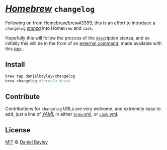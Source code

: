 _[Homebrew]_ `changelog`
=======================
Following on from [Homebrew/brew#3399], this is an effort to introduce a `changelog` _[stanza]_ into Home`brew` and `cask`.

Hopefully this will follow the process of the [`desc`]ription stanza, and so initially this will be in the from of an [external command], made available with this _[tap]_…

Install
-------
~~~ sh
brew tap danielbayley/changelog
brew changelog #formula #cask
~~~

Contribute
----------
Contributions for `changelog` URLs are very welcome, and extremely easy to add; just a line of _[YAML]_ in either [`brew`.yml], or [`cask`.yml].

License
-------
[MIT] © [Daniel Bayley]

[MIT]:                LICENSE.md
[Daniel Bayley]:      https://github.com/danielbayley

[homebrew]:           https://brew.sh
[tap]:                https://docs.brew.sh/Taps
[external command]:   https://docs.brew.sh/External-Commands
[stanza]:             https://github.com/Homebrew/homebrew-cask/blob/master/doc/cask_language_reference/readme.md#the-cask-language-is-declarative
[`desc`]:             https://docs.brew.sh/Formula-Cookbook#fill-in-the-homepage

[YAML]:               https://yaml.org
[`brew`.yml]:         brew.yml
[`cask`.yml]:         cask.yml

[Homebrew/brew#3399]: https://github.com/Homebrew/brew/issues/3399#issuecomment-340488771


<!-- TODO https://github.com/Homebrew/brew/pull/8137 -->
